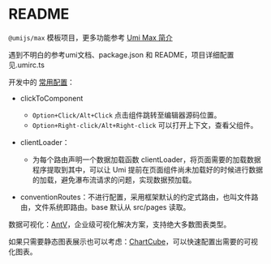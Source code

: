 # README

`@umijs/max` 模板项目，更多功能参考 [Umi Max 简介](https://umijs.org/docs/max/introduce)

遇到不明白的参考umi文档、package.json 和 README，项目详细配置见.umirc.ts

开发中的 [常用配置](https://umijs.org/docs/api/config#clicktocomponent)：

- clickToComponent
  - `Option+Click/Alt+Click` 点击组件跳转至编辑器源码位置。
  - `Option+Right-click/Alt+Right-click` 可以打开上下文，查看父组件。
- clientLoader：

  - 为每个路由声明一个数据加载函数 clientLoader，将页面需要的加载数据程序提取到其中，可以让 Umi 提前在页面组件尚未加载好的时候进行数据的加载，避免瀑布流请求的问题，实现数据预加载。

- conventionRoutes：不进行配置，采用框架默认的约定式路由，也叫文件路由，文件系统即路由。base 默认从 src/pages 读取。

数据可视化：[AntV](https://antv.antgroup.com/)，企业级可视化解决方案，支持绝大多数图表类型。

如果只需要静态图表展示也可以考虑：[ChartCube](https://chartcube.alipay.com/)，可以快速配置出需要的可视化图表。

